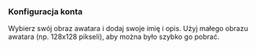 ### Konfiguracja konta
Wybierz swój obraz awatara i dodaj swoje imię i opis. Użyj małego obrazu awatara (np. 128x128 pikseli), aby można było szybko go pobrać.
